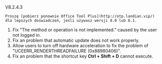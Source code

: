 V8.2.4.3

`Proszę [pobierz ponownie Office Tool Plus](http://otp.landian.vip/) dla lepszych doświadczeń, jeśli używasz wersji 8.0 lub 8.1.`

1. Fix "The method or operation is not implemented." caused by the user not logged in.
2. Fix an problem that automatic update does not work properly.
3. Allow users to turn off hardware acceleration to fix the problem of "UCEERR_RENDERTHREADFAILURE (0x88980406)".
4. Fix an problem that the shortcut key **Ctrl + Shift + D** cannot execute.
